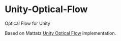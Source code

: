 # Unity-Optical-Flow
Optical Flow for Unity

Based on Mattatz [Unity Optical Flow](https://github.com/mattatz/unity-optical-flow) implementation.

